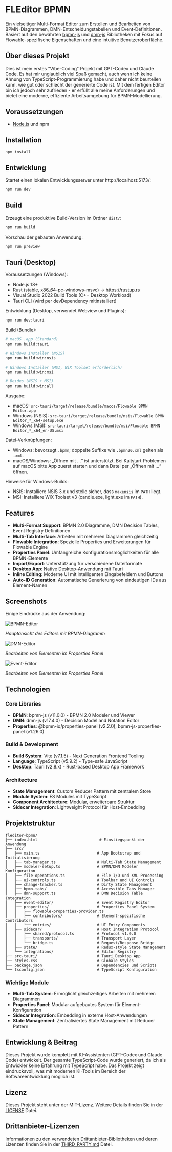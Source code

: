 # FLEditor BPMN

Ein vielseitiger Multi-Format Editor zum Erstellen und Bearbeiten von BPMN-Diagrammen, DMN-Entscheidungstabellen und Event-Definitionen. Basiert auf den bewährten [bpmn-js](https://github.com/bpmn-io/bpmn-js) und [dmn-js](https://github.com/bpmn-io/dmn-js) Bibliotheken mit Fokus auf Flowable-spezifische Eigenschaften und eine intuitive Benutzeroberfläche.

## Über dieses Projekt

Dies ist mein erstes "Vibe-Coding" Projekt mit GPT-Codex und Claude Code. Es hat mir unglaublich viel Spaß gemacht, auch wenn ich keine Ahnung von TypeScript-Programmierung habe und daher nicht beurteilen kann, wie gut oder schlecht der generierte Code ist. Mit dem fertigen Editor bin ich jedoch sehr zufrieden - er erfüllt alle meine Anforderungen und bietet eine moderne, effiziente Arbeitsumgebung für BPMN-Modellierung.

## Voraussetzungen

- [Node.js](https://nodejs.org/) und npm

## Installation

```bash
npm install
```

## Entwicklung

Startet einen lokalen Entwicklungsserver unter http://localhost:5173/:

```bash
npm run dev
```

## Build

Erzeugt eine produktive Build-Version im Ordner `dist/`:

```bash
npm run build
```

Vorschau der gebauten Anwendung:

```bash
npm run preview
```

## Tauri (Desktop)

Voraussetzungen (Windows):
- Node.js 18+
- Rust (stable, x86_64-pc-windows-msvc) → https://rustup.rs
- Visual Studio 2022 Build Tools (C++ Desktop Workload)
- Tauri CLI (wird per devDependency mitinstalliert)

Entwicklung (Desktop, verwendet Webview und Plugins):

```bash
npm run dev:tauri
```

Build (Bundle):

```bash
# macOS .app (Standard)
npm run build:tauri

# Windows Installer (NSIS)
npm run build:win:nsis

# Windows Installer (MSI, WiX Toolset erforderlich)
npm run build:win:msi

# Beides (NSIS + MSI)
npm run build:win:all
```

Ausgabe:
- macOS: `src-tauri/target/release/bundle/macos/Flowable BPMN Editor.app`
- Windows (NSIS): `src-tauri/target/release/bundle/nsis/Flowable BPMN Editor_*_x64-setup.exe`
- Windows (MSI):  `src-tauri/target/release/bundle/msi/Flowable BPMN Editor_*_x64_en-US.msi`

Datei‑Verknüpfungen:
- Windows: bevorzugt `.bpmn`; doppelte Suffixe wie `.bpmn20.xml` gelten als `.xml`.
- macOS/Windows: „Öffnen mit …“ ist unterstützt. Bei Kaltstart‑Problemen auf macOS bitte App zuerst starten und dann Datei per „Öffnen mit …“ öffnen.

Hinweise für Windows‑Builds:
- NSIS: Installiere NSIS 3.x und stelle sicher, dass `makensis` im `PATH` liegt.
- MSI: Installiere WiX Toolset v3 (candle.exe, light.exe im `PATH`).

## Features

- **Multi-Format Support**: BPMN 2.0 Diagramme, DMN Decision Tables, Event Registry Definitionen
- **Multi-Tab Interface**: Arbeiten mit mehreren Diagrammen gleichzeitig
- **Flowable Integration**: Spezielle Properties und Erweiterungen für Flowable Engine
- **Properties Panel**: Umfangreiche Konfigurationsmöglichkeiten für alle BPMN-Elemente
- **Import/Export**: Unterstützung für verschiedene Dateiformate
- **Desktop App**: Native Desktop-Anwendung mit Tauri
- **Inline Editing**: Moderne UI mit intelligenten Eingabefeldern und Buttons
- **Auto-ID Generation**: Automatische Generierung von eindeutigen IDs aus Element-Namen

## Screenshots

Einige Eindrücke aus der Anwendung:

![BPMN-Editor](docs/BPMN-Editor.png)

*Hauptansicht des Editors mit BPMN-Diagramm*

![DMN-Editor](docs/DMN-Editor.png)

*Bearbeiten von Elementen im Properties Panel*

![Event-Editor](docs/Event-Editor.png)

*Bearbeiten von Elementen im Properties Panel*


## Technologien

### Core Libraries
- **BPMN**: bpmn-js (v11.0.0) - BPMN 2.0 Modeler und Viewer
- **DMN**: dmn-js (v17.4.0) - Decision Model and Notation Editor
- **Properties**: @bpmn-io/properties-panel (v2.2.0), bpmn-js-properties-panel (v1.26.0)

### Build & Development
- **Build System**: Vite (v7.1.5) - Next Generation Frontend Tooling
- **Language**: TypeScript (v5.9.2) - Type-safe JavaScript
- **Desktop**: Tauri (v2.8.x) - Rust-based Desktop App Framework

### Architecture
- **State Management**: Custom Reducer Pattern mit zentralem Store
- **Module System**: ES Modules mit TypeScript
- **Component Architecture**: Modular, erweiterbare Struktur
- **Sidecar Integration**: Lightweight Protocol für Host-Embedding

## Projektstruktur

```
fleditor-bpmn/
├── index.html                           # Einstiegspunkt der Anwendung
├── src/
│   ├── main.ts                         # App Bootstrap und Initialisierung
│   ├── tab-manager.ts                  # Multi-Tab State Management
│   ├── modeler-setup.ts                # BPMN/DMN Modeler Konfiguration
│   ├── file-operations.ts              # File I/O und XML Processing
│   ├── ui-controls.ts                  # Toolbar und UI Controls
│   ├── change-tracker.ts               # Dirty State Management
│   ├── bpmn-tabs/                      # Accessible Tabs Manager
│   ├── dmn-support.ts                  # DMN Decision Table Integration
│   ├── event-editor/                   # Event Registry Editor
│   ├── properties/                     # Properties Panel System
│   │   ├── flowable-properties-provider.ts
│   │   ├── contributors/               # Element-spezifische Contributors
│   │   └── entries/                    # UI Entry Components
│   ├── sidecar/                        # Host Integration Protocol
│   │   ├── shared/protocol.ts          # Protocol v1.0.0
│   │   ├── transports/                 # Transport Layer
│   │   └── bridge.ts                   # Request/Response Bridge
│   ├── state/                          # Redux-style State Management
│   └── integrations/                   # Editor Registry
├── src-tauri/                          # Tauri Desktop App
├── styles.css                          # Globale Styles
├── package.json                        # Dependencies und Scripts
└── tsconfig.json                       # TypeScript Konfiguration
```

### Wichtige Module

- **Multi-Tab System**: Ermöglicht gleichzeitiges Arbeiten mit mehreren Diagrammen
- **Properties Panel**: Modular aufgebautes System für Element-Konfiguration
- **Sidecar Integration**: Embedding in externe Host-Anwendungen
- **State Management**: Zentralisiertes State Management mit Reducer Pattern

## Entwicklung & Beitrag

Dieses Projekt wurde komplett mit KI-Assistenten (GPT-Codex und Claude Code) entwickelt. Der gesamte TypeScript-Code wurde generiert, da ich als Entwickler keine Erfahrung mit TypeScript habe. Das Projekt zeigt eindrucksvoll, was mit modernen KI-Tools im Bereich der Softwareentwicklung möglich ist.

## Lizenz

Dieses Projekt steht unter der MIT-Lizenz. Weitere Details finden Sie in der [LICENSE](LICENSE) Datei.

## Drittanbieter-Lizenzen

Informationen zu den verwendeten Drittanbieter-Bibliotheken und deren Lizenzen finden Sie in der [THIRD_PARTY.md](THIRD_PARTY.md) Datei.

